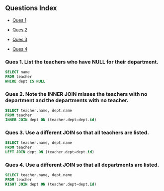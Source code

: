 ## Questions Index

* [Ques 1](#ques-1-list-the-teachers-who-have-null-for-their-department)

* [Ques 2](#ques-2-note-the-inner-join-misses-the-teachers-with-no-department-and-the-departments-with-no-teacher)

* [Ques 3](#ques-3-use-a-different-join-so-that-all-teachers-are-listed)

* [Ques 4](#ques-4-use-a-different-join-so-that-all-departments-are-listed)


### Ques 1. List the teachers who have NULL for their department.

```sql
SELECT name
FROM teacher
WHERE dept IS NULL
```

### Ques 2. Note the INNER JOIN misses the teachers with no department and the departments with no teacher.

```sql
SELECT teacher.name, dept.name
FROM teacher
INNER JOIN dept ON (teacher.dept=dept.id)
```

### Ques 3. Use a different JOIN so that all teachers are listed.

```sql
SELECT teacher.name, dept.name
FROM teacher
LEFT JOIN dept ON (teacher.dept=dept.id)
```

### Ques 4. Use a different JOIN so that all departments are listed.

```sql
SELECT teacher.name, dept.name
FROM teacher
RIGHT JOIN dept ON (teacher.dept=dept.id)
```
